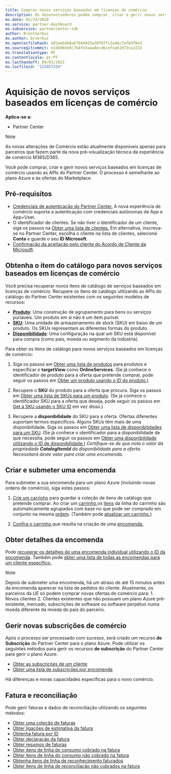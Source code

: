 ```yaml
---
title: Comprar novos serviços baseados em licenças de comércio
description: Os desenvolvedores podem comprar, criar e gerir novos serviços baseados em licenças de comércio usando as APIs do Partner Center.
ms.date: 02/24/2020
ms.service: partner-dashboard
ms.subservice: partnercenter-sdk
author: BrentSerbus
ms.author: brserbus
ms.openlocfilehash: dd3aebdb0a670449d3a39f67fc2ad6c7ef8df8e5
ms.sourcegitcommit: e1db965e8c7b4fe3aaa0ecd6cefea61973ca2232
ms.translationtype: MT
ms.contentlocale: pt-PT
ms.lasthandoff: 09/03/2021
ms.locfileid: "123457334"
---
```

# <a name="purchasing-new-commerce-license-based-services"></a>Aquisição de novos serviços baseados em licenças de comércio

**Aplica-se a:**

* Partner Center

> [!Note] 
> As novas alterações de Comércio estão atualmente disponíveis apenas para parceiros que fazem parte da nova pré-visualização técnica da experiência de comércio M365/D365.

Você pode comprar, criar e gerir novos serviços baseados em licenças de comércio usando as APIs do Partner Center. O processo é semelhante ao plano Azure e às ofertas do Marketplace.

## <a name="prerequisites"></a>Pré-requisitos

* [Credenciais de autenticação do Partner Center.](partner-center-authentication.md) A nova experiência de comércio suporta a autenticação com credenciais autónomas de App e App+User.
* O identificador de clientes. Se não tiver o identificador de um cliente, siga os passos na [Obter uma lista de clientes.](get-a-list-of-customers.md) Em alternativa, inscreva-se no Partner Center, escolha o cliente na lista de clientes, selecione **Conta** e guarde o seu **ID Microsoft**.
* [Confirmação da aceitação pelo cliente do Acordo de Cliente da Microsoft](/partner-center/confirm-customer-agreement).

## <a name="get-the-catalog-item-for-new-commerce-license-based-services"></a>Obtenha o item do catálogo para novos serviços baseados em licenças de comércio

Você precisa recuperar novos itens de catálogo de serviços baseados em licenças de comércio. Recupere os itens de catálogo utilizando as APIs do catálogo do Partner Center existentes com os seguintes modelos de recursos:

* **[Produto](product-resources.md#product)**: Uma construção de agrupamento para bens ou serviços puriáveis. Um produto em si não é um item purivel.
* **[SKU](product-resources.md#sku)**: Uma unidade de armazenamento de stock (SKU) em baixo de um produto. Os SKUs representam as diferentes formas do produto.
* **[Disponibilidade](product-resources.md#availability)**: Uma configuração na qual um SKU está disponível para compra (como país, moeda ou segmento da indústria).

Para obter os itens de catálogo para novos serviços baseados em licenças de comércio:

1. Siga os passos em [Obter uma lista de produtos](get-a-list-of-products.md) para produtos e especificar o **targetView** como **OnlineServices**. (Se já conhece o identificador de produto para a oferta que pretende comprar, pode seguir os passos em [Obter um produto usando o ID do produto.)](get-a-product-by-id.md)

2. Recupere o **SKU** do produto para a oferta que procura. Siga os passos em [Obter uma lista de SKUs para um produto](get-a-list-of-skus-for-a-product.md). (Se já conhece o identificador SKU para a oferta que deseja, pode seguir os passos em [Get a SKU usando o SKU ID](get-a-sku-by-id.md) em vez disso.)

3. Recupere a **disponibilidade** do SKU para a oferta. Ofertas diferentes suportam termos específicos. Alguns SKUs têm mais de uma disponibilidade. Siga os passos em [Obter uma lista de disponibilidades para um SKU](get-a-list-of-availabilities-for-a-sku.md). (Se já conhece o identificador para a disponibilidade de que necessita, pode seguir os passos em [Obter uma disponibilidade utilizando o ID de disponibilidade.)](get-an-availability-by-id.md) *Certifique-se de que nota o valor da propriedade **CatalogItemId** da disponibilidade para a oferta. Necessitará deste valor para criar uma encomenda.*

## <a name="create-and-submit-an-order"></a>Criar e submeter uma encomenda

Para submeter a sua encomenda para um plano Azure (incluindo novas ordens de comércio), siga estes passos:

1. [Crie um carrinho](create-a-cart.md) para guardar a coleção de itens de catálogo que pretende comprar. Ao criar um [carrinho,](cart-resources.md#cart)os [itens](cart-resources.md#cartlineitem) da linha do carrinho são automaticamente agrupados com base no que pode ser comprado em conjunto na mesma [ordem](order-resources.md#order). (Também pode [atualizar um carrinho.)](update-a-cart.md)

2. [Confira o carrinho,](checkout-a-cart.md)que resulta na criação de uma [encomenda.](order-resources.md#order)

## <a name="get-order-details"></a>Obter detalhes da encomenda

Pode [recuperar os detalhes de uma encomenda individual utilizando o ID da encomenda](get-an-order-by-id.md). Também pode [obter uma lista de todas as encomendas para um cliente específico.](get-all-of-a-customer-s-orders.md)

>[!NOTE]
>Depois de submeter uma encomenda, há um atraso de até 15 minutos antes da encomenda aparecer na lista de pedidos do cliente. Atualmente, os parceiros da UE só podem comprar novas ofertas de comércio para: 1. Novos clientes 2. Clientes existentes que não possuam um plano Azure pré-existente, mercado, subscrições de software ou software perpétuo numa moeda diferente da moeda do país do parceiro.

## <a name="manage-new-commerce-subscriptions"></a>Gerir novas subscrições de comércio

Após o processo ser processado com sucesso, será criado um recurso **de Subscrição** do Partner Center para o plano Azure. Pode utilizar os seguintes métodos para gerir os recursos **de subscrição** do Partner Center para gerir o plano Azure:

* [Obter as subscrições de um cliente](get-all-of-a-customer-s-subscriptions.md)
* [Obter uma lista de subscrições por encomenda](get-a-list-of-subscriptions-by-order.md)

Há diferenças e novas capacidades específicas para o novo comércio.

## <a name="invoice-and-reconciliation"></a>Fatura e reconciliação

Pode gerir faturas e dados de reconciliação utilizando os seguintes métodos:

* [Obter uma coleção de faturas](get-a-collection-of-invoices.md)
* [Obter ligações de estimativa da fatura](get-invoice-estimate-links.md)
* [Obtenha fatura por ID](get-invoice-by-id.md)
* [Obter declaração da fatura](get-invoice-statement.md)
* [Obter resumos de faturas](get-invoice-summaries.md)
* [Obter itens de linha do consumo cobrado na fatura](get-invoice-billed-consumption-lineitems.md)
* [Obter itens de linha do consumo não cobrado na fatura](get-invoice-unbilled-consumption-lineitems.md)
* [Obtenha itens de linha de reconhecimento faturados](get-invoiceline-items.md)
* [Obter itens de linha de reconciliação não cobrados na fatura](get-invoice-unbilled-recon-lineitems.md)
